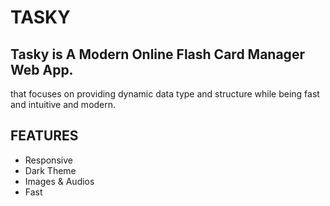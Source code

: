 
# TASKY
## Tasky is A Modern Online Flash Card Manager Web App.
that focuses on providing dynamic data type and structure while being fast and intuitive and modern.

## FEATURES
- Responsive
- Dark Theme
- Images & Audios
- Fast
